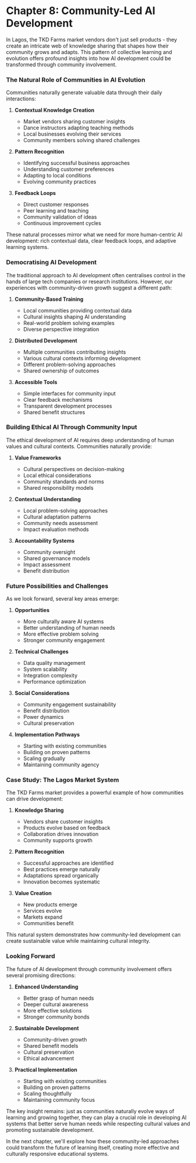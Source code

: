 # Chapter 8: Community-Led AI Development

In Lagos, the TKD Farms market vendors don't just sell products - they create an intricate web of knowledge sharing that shapes how their community grows and adapts. This pattern of collective learning and evolution offers profound insights into how AI development could be transformed through community involvement.

### The Natural Role of Communities in AI Evolution

Communities naturally generate valuable data through their daily interactions:

1. **Contextual Knowledge Creation**
   - Market vendors sharing customer insights
   - Dance instructors adapting teaching methods
   - Local businesses evolving their services
   - Community members solving shared challenges

2. **Pattern Recognition**
   - Identifying successful business approaches
   - Understanding customer preferences
   - Adapting to local conditions
   - Evolving community practices

3. **Feedback Loops**
   - Direct customer responses
   - Peer learning and teaching
   - Community validation of ideas
   - Continuous improvement cycles

These natural processes mirror what we need for more human-centric AI development: rich contextual data, clear feedback loops, and adaptive learning systems.

### Democratising AI Development

The traditional approach to AI development often centralises control in the hands of large tech companies or research institutions. However, our experiences with community-driven growth suggest a different path:

1. **Community-Based Training**
   - Local communities providing contextual data
   - Cultural insights shaping AI understanding
   - Real-world problem solving examples
   - Diverse perspective integration

2. **Distributed Development**
   - Multiple communities contributing insights
   - Various cultural contexts informing development
   - Different problem-solving approaches
   - Shared ownership of outcomes

3. **Accessible Tools**
   - Simple interfaces for community input
   - Clear feedback mechanisms
   - Transparent development processes
   - Shared benefit structures

### Building Ethical AI Through Community Input

The ethical development of AI requires deep understanding of human values and cultural contexts. Communities naturally provide:

1. **Value Frameworks**
   - Cultural perspectives on decision-making
   - Local ethical considerations
   - Community standards and norms
   - Shared responsibility models

2. **Contextual Understanding**
   - Local problem-solving approaches
   - Cultural adaptation patterns
   - Community needs assessment
   - Impact evaluation methods

3. **Accountability Systems**
   - Community oversight
   - Shared governance models
   - Impact assessment
   - Benefit distribution

### Future Possibilities and Challenges

As we look forward, several key areas emerge:

1. **Opportunities**
   - More culturally aware AI systems
   - Better understanding of human needs
   - More effective problem solving
   - Stronger community engagement

2. **Technical Challenges**
   - Data quality management
   - System scalability
   - Integration complexity
   - Performance optimization

3. **Social Considerations**
   - Community engagement sustainability
   - Benefit distribution
   - Power dynamics
   - Cultural preservation

4. **Implementation Pathways**
   - Starting with existing communities
   - Building on proven patterns
   - Scaling gradually
   - Maintaining community agency

### Case Study: The Lagos Market System

The TKD Farms market provides a powerful example of how communities can drive development:

1. **Knowledge Sharing**
   - Vendors share customer insights
   - Products evolve based on feedback
   - Collaboration drives innovation
   - Community supports growth

2. **Pattern Recognition**
   - Successful approaches are identified
   - Best practices emerge naturally
   - Adaptations spread organically
   - Innovation becomes systematic

3. **Value Creation**
   - New products emerge
   - Services evolve
   - Markets expand
   - Communities benefit

This natural system demonstrates how community-led development can create sustainable value while maintaining cultural integrity.

### Looking Forward

The future of AI development through community involvement offers several promising directions:

1. **Enhanced Understanding**
   - Better grasp of human needs
   - Deeper cultural awareness
   - More effective solutions
   - Stronger community bonds

2. **Sustainable Development**
   - Community-driven growth
   - Shared benefit models
   - Cultural preservation
   - Ethical advancement

3. **Practical Implementation**
   - Starting with existing communities
   - Building on proven patterns
   - Scaling thoughtfully
   - Maintaining community focus

The key insight remains: just as communities naturally evolve ways of learning and growing together, they can play a crucial role in developing AI systems that better serve human needs while respecting cultural values and promoting sustainable development.

In the next chapter, we'll explore how these community-led approaches could transform the future of learning itself, creating more effective and culturally responsive educational systems.